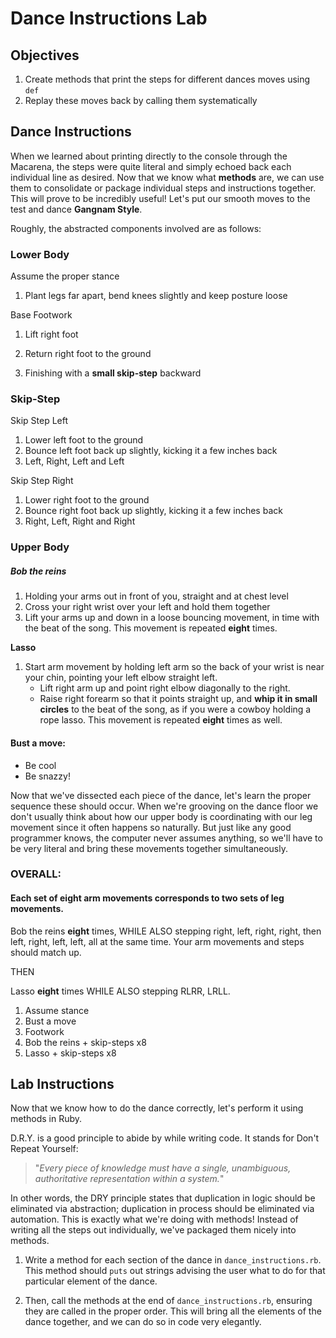 
# Dance Instructions Lab

## Objectives

1. Create methods that print the steps for different dances moves using `def`
2. Replay these moves back by calling them systematically

## Dance Instructions

When we learned about printing directly to the console through the Macarena, the
steps were quite literal and simply echoed back each individual line as desired.
Now that we know what **methods** are,  we can use them to consolidate or
package individual steps and instructions together. This will prove to be
incredibly useful! Let's put our smooth moves to the test and dance **Gangnam
Style**.



<GIF>



Roughly, the abstracted components involved are as follows:

### Lower Body

Assume the proper stance

1. Plant legs far apart, bend knees slightly and keep posture loose

Base Footwork

1. Lift right foot

2. Return right foot to the ground

3. Finishing with a **small skip-step** backward



### **Skip-Step**

Skip Step Left

1. Lower left foot to the ground
2. Bounce left foot back up slightly, kicking it a few inches back
3. Left, Right, Left and Left

Skip Step Right

1. Lower right foot to the ground
2. Bounce right foot back up slightly, kicking it a few inches back
3. Right, Left, Right and Right



### Upper Body

##### Bob the reins

1. Holding your arms out in front of you, straight and at chest level
2. Cross your right wrist over your left and hold them together
3. Lift your arms up and down in a loose bouncing movement, in time with the beat of the song. This movement is repeated **eight** times.

**Lasso**

1. Start arm movement by holding left arm so the back of your wrist is near your chin, pointing your left elbow straight left.
   - Lift right arm up and point right elbow diagonally to the right.
   - Raise right forearm so that it points straight up, and **whip it in small circles** to the beat of the song, as if you were a cowboy holding a rope lasso. This movement is repeated **eight** times as well.



#### **Bust a move:**

- Be cool
- Be snazzy!



<!--LOWER BODY ORDER: The dance is performed in sets of four steps that alternate back and forth:-->

<!--The pattern is as follows: **right** foot, **left** foot, **right** foot, **right** foot, followed by the opposite.-->

<!--Practice this RLRR, LRLL-->



<!--UPPER BODY ORDER: Start by "holding the reins." To a steady beat, bob your arms eight times, then switch to the "lasso" movement and wave your right arm eight times.-->



Now that we've dissected each piece of the dance, let's learn the proper
sequence these should occur. When we're grooving on the dance floor we don't
usually think about how our upper body is coordinating with our leg movement
since it often happens so naturally. But just like any good programmer knows,
the computer never assumes anything, so we'll have to be very literal and bring
these movements together simultaneously.

### **OVERALL**:

#### Each set of eight arm movements corresponds to two sets of leg movements.

Bob the reins **eight** times, WHILE ALSO stepping right, left, right, right,
then left, right, left, left, all at the same time. Your arm movements and steps
should match up.

THEN

Lasso **eight** times WHILE ALSO stepping RLRR, LRLL.



1. Assume stance
2. Bust a move
3. Footwork
4. Bob the reins + skip-steps x8
5. Lasso + skip-steps x8



## Lab Instructions

Now that we know how to do the dance correctly, let's perform it using methods in Ruby.

D.R.Y. is a good principle to abide by while writing code. It stands for Don't Repeat Yourself:

> "*Every piece of knowledge must have a single, unambiguous, authoritative representation within a system.*"

In other words, the DRY principle states that duplication in logic should be
eliminated via abstraction; duplication in process should be eliminated via
automation. This is exactly what we're doing with methods! Instead of writing
all the steps out individually, we've packaged them nicely into methods.



1. Write a method for each section of the dance in `dance_instructions.rb`. This
method should `puts` out strings advising the user what to do for that
particular element of the dance.

2. Then, call the methods at the end of `dance_instructions.rb`, ensuring they are
called in the proper order. This will bring all the elements of the dance
together, and we can do so in code very elegantly.
